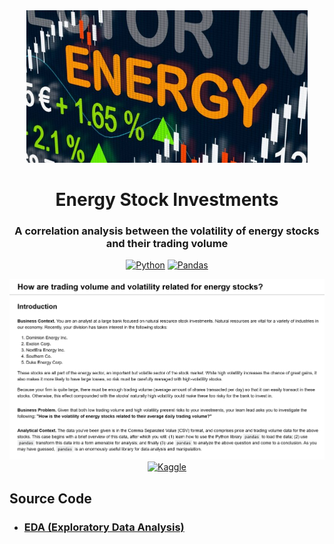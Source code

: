 <div align="center">

  <img src="../images/energy_stock_investments.jpg" width="450" alt="Directing"/>

# Energy Stock Investments

### A correlation analysis between the volatility of energy stocks and their trading volume

[![Python](https://img.shields.io/badge/python-black?style=for-the-badge&logo=python)](https://www.python.org/)
[![Pandas](https://img.shields.io/badge/pandas-%23150458.svg?style=for-the-badge&logo=pandas&logoColor=white)](https://pandas.pydata.org/docs/getting_started/index.html)

  <img src="../images/energy_stock_investment_challenge.png" width="800" alt="Directing"/>
  
  <a href="https://www.kaggle.com/">
    <img src="https://img.shields.io/badge/Kaggle-blue?style=flat-square&logo=kaggle" width="87.5" alt="Kaggle" style="margin-bottom: .565px;" >
  </a>

</div>

## Source Code

- ### [EDA (Exploratory Data Analysis)](notebooks/energy-stock-investments.ipynb)
